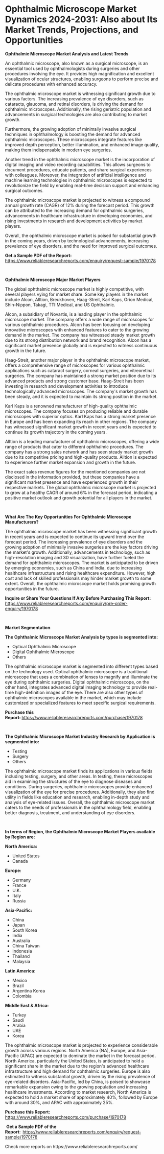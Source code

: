 <p><h1>Ophthalmic Microscope Market Dynamics 2024-2031: Also about Its Market Trends, Projections, and Opportunities</h1></p><p><strong>Ophthalmic Microscope Market Analysis and Latest Trends</strong></p>
<p><p>An ophthalmic microscope, also known as a surgical microscope, is an essential tool used by ophthalmologists during surgeries and other procedures involving the eye. It provides high magnification and excellent visualization of ocular structures, enabling surgeons to perform precise and delicate procedures with enhanced accuracy.</p><p>The ophthalmic microscope market is witnessing significant growth due to various factors. The increasing prevalence of eye disorders, such as cataracts, glaucoma, and retinal disorders, is driving the demand for ophthalmic microscopes. Additionally, the rising geriatric population and advancements in surgical technologies are also contributing to market growth.</p><p>Furthermore, the growing adoption of minimally invasive surgical techniques in ophthalmology is boosting the demand for advanced ophthalmic microscopes. These microscopes integrate features like improved depth perception, better illumination, and enhanced image quality, making them indispensable in modern eye surgeries.</p><p>Another trend in the ophthalmic microscope market is the incorporation of digital imaging and video recording capabilities. This allows surgeons to document procedures, educate patients, and share surgical experiences with colleagues. Moreover, the integration of artificial intelligence and machine learning technologies in ophthalmic microscopes is expected to revolutionize the field by enabling real-time decision support and enhancing surgical outcomes.</p><p>The ophthalmic microscope market is projected to witness a compound annual growth rate (CAGR) of 12% during the forecast period. This growth can be attributed to the increasing demand for ophthalmic surgeries, advancements in healthcare infrastructure in developing economies, and rising investments in research and development activities by market players.</p><p>Overall, the ophthalmic microscope market is poised for substantial growth in the coming years, driven by technological advancements, increasing prevalence of eye disorders, and the need for improved surgical outcomes.</p></p>
<p><strong>Get a Sample PDF of the Report:&nbsp;</strong> <a href="https://www.reliableresearchreports.com/enquiry/request-sample/1970178">https://www.reliableresearchreports.com/enquiry/request-sample/1970178</a></p>
<p>&nbsp;</p>
<p><strong>Ophthalmic Microscope Major Market Players</strong></p>
<p><p>The global ophthalmic microscope market is highly competitive, with several players vying for market share. Some key players in the market include Alcon, Alltion, Breukhoven, Haag-Streit, Karl Kaps, Orion Medical, Shin-Nippon, Takagi, TTI Medical, and US Ophthalmic.</p><p>Alcon, a subsidiary of Novartis, is a leading player in the ophthalmic microscope market. The company offers a wide range of microscopes for various ophthalmic procedures. Alcon has been focusing on developing innovative microscopes with enhanced features to cater to the growing demand in the market. The company has witnessed steady market growth due to its strong distribution network and brand recognition. Alcon has a significant market presence globally and is expected to witness continuous growth in the future.</p><p>Haag-Streit, another major player in the ophthalmic microscope market, offers a comprehensive range of microscopes for various ophthalmic applications such as cataract surgery, corneal surgeries, and vitreoretinal surgeries. The company has maintained a strong market position due to its advanced products and strong customer base. Haag-Streit has been investing in research and development activities to introduce technologically advanced microscopes. The company's market growth has been steady, and it is expected to maintain its strong position in the market.</p><p>Karl Kaps is a renowned manufacturer of high-quality ophthalmic microscopes. The company focuses on producing reliable and durable microscopes with superior optics. Karl Kaps has a strong market presence in Europe and has been expanding its reach in other regions. The company has witnessed significant market growth in recent years and is expected to continue its growth trajectory in the coming years.</p><p>Alltion is a leading manufacturer of ophthalmic microscopes, offering a wide range of products that cater to different ophthalmic procedures. The company has a strong sales network and has seen steady market growth due to its competitive pricing and high-quality products. Alltion is expected to experience further market expansion and growth in the future.</p><p>The exact sales revenue figures for the mentioned companies are not disclosed in the information provided, but these companies have a significant market presence and have experienced growth in their respective markets. The global ophthalmic microscope market is projected to grow at a healthy CAGR of around 6% in the forecast period, indicating a positive market outlook and growth potential for all players in the market.</p></p>
<p>&nbsp;</p>
<p><strong>What Are The Key Opportunities For Ophthalmic Microscope Manufacturers?</strong></p>
<p><p>The ophthalmic microscope market has been witnessing significant growth in recent years and is expected to continue its upward trend over the forecast period. The increasing prevalence of eye disorders and the growing adoption of minimally invasive surgeries are the key factors driving the market's growth. Additionally, advancements in technology, such as high-resolution imaging and 3D visualization, have further fueled the demand for ophthalmic microscopes. The market is anticipated to be driven by emerging economies, such as China and India, due to increasing healthcare infrastructure and rising healthcare expenditure. However, high cost and lack of skilled professionals may hinder market growth to some extent. Overall, the ophthalmic microscope market holds promising growth opportunities in the future.</p></p>
<p><strong>Inquire or Share Your Questions If Any Before Purchasing This Report:</strong> <a href="https://www.reliableresearchreports.com/enquiry/pre-order-enquiry/1970178">https://www.reliableresearchreports.com/enquiry/pre-order-enquiry/1970178</a></p>
<p>&nbsp;</p>
<p><strong>Market Segmentation</strong></p>
<p><strong>The Ophthalmic Microscope Market Analysis by types is segmented into:</strong></p>
<p><ul><li>Optical Ophthalmic Microscope</li><li>Digital Ophthalmic Microscope</li><li>Others</li></ul></p>
<p><p>The ophthalmic microscope market is segmented into different types based on the technology used. Optical ophthalmic microscope is a traditional microscope that uses a combination of lenses to magnify and illuminate the eye during ophthalmic surgeries. Digital ophthalmic microscope, on the other hand, integrates advanced digital imaging technology to provide real-time high-definition images of the eye. There are also other types of ophthalmic microscopes available in the market, which may include customized or specialized features to meet specific surgical requirements.</p></p>
<p><strong>Purchase this Report:&nbsp;</strong><a href="https://www.reliableresearchreports.com/purchase/1970178">https://www.reliableresearchreports.com/purchase/1970178</a></p>
<p>&nbsp;</p>
<p><strong>The Ophthalmic Microscope Market Industry Research by Application is segmented into:</strong></p>
<p><ul><li>Testing</li><li>Surgery</li><li>Others</li></ul></p>
<p><p>The ophthalmic microscope market finds its applications in various fields including testing, surgery, and other areas. In testing, these microscopes aid in examining the structures of the eye to diagnose diseases and conditions. During surgeries, ophthalmic microscopes provide enhanced visualization of the eye for precise procedures. Additionally, they also find utility in fields like education and research, enabling in-depth study and analysis of eye-related issues. Overall, the ophthalmic microscope market caters to the needs of professionals in the ophthalmology field, enabling better diagnosis, treatment, and understanding of eye disorders.</p></p>
<p>&nbsp;</p>
<p><strong>In terms of Region, the Ophthalmic Microscope Market Players available by Region are:</strong></p>
<p>
    <p> <strong> North America: </strong>
        <ul>
            <li>United States</li>
            <li>Canada</li>
        </ul>
        </p> 
    <p> <strong> Europe: </strong>
        <ul>
            <li>Germany</li>
            <li>France</li>
            <li>U.K.</li>
            <li>Italy</li>
            <li>Russia</li>
        </ul>
        </p> 
    <p> <strong> Asia-Pacific: </strong>
        <ul>
            <li>China</li>
            <li>Japan</li>
            <li>South Korea</li>
            <li>India</li>
            <li>Australia</li>
            <li>China Taiwan</li>
            <li>Indonesia</li>
            <li>Thailand</li>
            <li>Malaysia</li>
        </ul>
        </p> 
    <p> <strong> Latin America: </strong>
        <ul>
            <li>Mexico</li>
            <li>Brazil</li>
            <li>Argentina Korea</li>
            <li>Colombia</li>
        </ul>
        </p> 
    <p> <strong> Middle East & Africa: </strong>
        <ul>
            <li>Turkey</li>
            <li>Saudi</li>
            <li>Arabia</li>
            <li>UAE</li>
            <li>Korea</li>
        </ul>
    </p>
    </p>
<p><p>The ophthalmic microscope market is projected to experience considerable growth across various regions. North America (NA), Europe, and Asia-Pacific (APAC) are expected to dominate the market in the forecast period. North America, particularly the United States, is anticipated to hold a significant share in the market due to the region's advanced healthcare infrastructure and high demand for ophthalmic surgeries. Europe is also estimated to witness substantial growth, driven by the rising prevalence of eye-related disorders. Asia-Pacific, led by China, is poised to showcase remarkable expansion owing to the growing population and increasing healthcare investments. According to market research, North America is expected to hold a market share of approximately 40%, followed by Europe with around 30%, and APAC with approximately 25%.</p></p>
<p><strong>Purchase this Report: </strong><a href="https://www.reliableresearchreports.com/purchase/1970178">https://www.reliableresearchreports.com/purchase/1970178</a></p>
<p>&nbsp;<strong>Get a Sample PDF of the Report:&nbsp;&nbsp;</strong><a href="https://www.reliableresearchreports.com/enquiry/request-sample/1970178">https://www.reliableresearchreports.com/enquiry/request-sample/1970178</a></p>
<p><strong></strong></p>
<p>Check more reports on https://www.reliableresearchreports.com/</p>